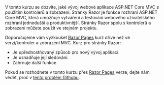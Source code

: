 V tomto kurzu se dozvíte, jaké vývoj webové aplikace ASP.NET Core MVC s použitím kontrolerů a zobrazení. Stránky Razor je funkce rozhraní ASP.NET Core MVC, která umožňuje vytváření a testování webového uživatelského rozhraní jednodušší a produktivnější. Stránky Razor spolu s kontrolerů a zobrazení můžete použít ve stejném projektu.

Doporučujeme vám vyzkoušet [Razor Pages](xref:tutorials/razor-pages/razor-pages-start) kurz dříve než ve verzi/kontroler a zobrazení MVC. Kurz pro stránky Razor:

* Je upřednostňovaný způsob pro nový vývoj aplikací.
* Je usnadňuje její sledování.
* Zahrnuje další funkce.

Pokud se rozhodnete v tomto kurzu přes [Razor Pages](xref:tutorials/razor-pages/razor-pages-start) verze, dejte nám vědět, proč v [tento problém Githubu](https://github.com/aspnet/Docs/issues/6146).
